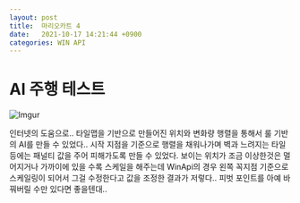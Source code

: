 ```yaml
---
layout: post
title:  마리오카트 4
date:   2021-10-17 14:21:44 +0900
categories: WIN API
---
```


# AI 주행 테스트

![Imgur](https://imgur.com/r88czaV.gif)

인터넷의 도움으로.. 타일맵을 기반으로 만들어진 위치와 변화량 행렬을 통해서 룰 기반의 AI를 만들 수 있었다.. 시작 지점을 기준으로 행렬을 채워나가며 벽과 느려지는 타일등에는 패널티 값을 주어 피해가도록 만들 수 있었다. 보이는 위치가 조금 이상한것은 멀어지거나 가까이에 있을 수록 스케일을 해주는데 WinApi의 경우 왼쪽 꼭지점 기준으로 스케일링이 되어서 그걸 수정한다고 값을 조정한 결과가 저렇다.. 피벗 포인트를 아예 바꿔버릴 수만 있다면 좋을텐대..